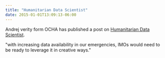 ```yaml
---
title: "Humanitarian Data Scientist"
date: 2015-01-01T13:09:13-06:00
---
```


Andrej verity form OCHA has published a post on [Humanitarian Data Scientist](http://blog.veritythink.com/post/105715607274/humanitarian-data-scientist-who-and-how). 

 "with increasing data availability in our emergencies, IMOs would need to be ready to leverage it in creative ways."
 
 

